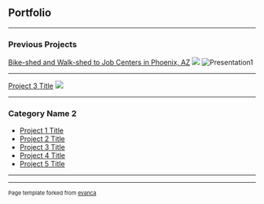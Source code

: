 ## Portfolio

---

### Previous Projects


[Bike-shed and Walk-shed to Job Centers in Phoenix, AZ](/pdf/sample_presentation.pdf)
<img src="images/!Presentation1.jpg?raw=true"/>
![Presentation1](https://user-images.githubusercontent.com/109261218/220243375-df30ed61-17ea-4259-bf42-cfc5b599fce4.png)

---
[Project 3 Title](http://example.com/)
<img src="images/dummy_thumbnail.jpg?raw=true"/>

---

### Category Name 2

- [Project 1 Title](http://example.com/)
- [Project 2 Title](http://example.com/)
- [Project 3 Title](http://example.com/)
- [Project 4 Title](http://example.com/)
- [Project 5 Title](http://example.com/)

---




---
<p style="font-size:11px">Page template forked from <a href="https://github.com/evanca/quick-portfolio">evanca</a></p>
<!-- Remove above link if you don't want to attibute -->
